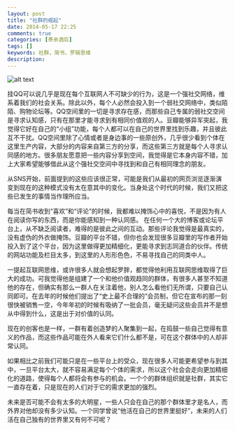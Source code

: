 ```yaml
---
layout: post
title: "社群的崛起"
date: 2014-05-17 22:25
comments: true
categories: [茶余酒后]
tags: []
keywords: 社群，简书，罗辑思维
description: 
---
```

![alt text](http://norika.tw/wp-content/uploads/2012/12/peopleconnected.jpg)  

挂QQ可以说几乎是现在每个互联网人不可缺少的行为，这是一个强社交网络，维系着我们的社会关系。除此以外，每个人必然会投入到一个弱社交网络中，类似陌陌、购物论坛等。QQ空间里的一切是寻求存在感，而那些自己专属的弱社交空间是寻求认知感，只有在那里才能寻求到有相同价值观的人。豆瓣能够异军突起，我觉得它好在自己的“小组”功能，每个人都可以在自己的世界里找到乐趣，并且彼此互不干扰。QQ空间里除了心情或者是身边事的一些原创外，几乎很少看到个体在这里生产内容，大部分的内容来自第三方的分享，而这些第三方就是每个人寻求认同感的地方。很多朋友愿意把一些内容分享到空间，我觉得是它本身内容不错，加上大家希望能够借此从这个强社交空间中寻找到和自己有相同理念的朋友。

从SNS开始，前面提到的这些应该很正常，可能是我们从最初的网页浏览逐渐演变到现在的这种模式没有太在意其中的变化。当身处这个时代的时候，我们又把这些已发生的事情当作理所应当。

<!--more-->
每当在简书收到“喜欢”和“评论”的时候，我都难以掩饰心中的喜悦，不是因为有人在阅读你写的东西，而是你能感知到一种认同感。 在任何一个大的博客或论坛平台上，从不缺乏阅读者，难得的是彼此之间的互动。那些评论我觉得是最真实的，没有虚伪的外衣做掩饰。豆瓣的平台不错，但你也会发现很多豆瓣里的写作者开始投入到了这个平台，因为这里做得更加精细化，更能寻求到志同道合的伙伴。传统的网站功能及栏目太多，到这里的人形形色色，不易寻找自己的同类中人。

一提起互联网思维，或许很多人就会想起罗胖，都觉得他利用互联网思维取得了巨大的成功。可我觉得他是组建了一个和他价值观趋同的群体，有很多人甚至不知道他的存在，但确实有那么一群人在关注着他，别人怎么看他们无所谓，只要自己认同即可。在去年的时候他们提出了“史上最不合理的”会员制，但它在宣布的那一刻很快被销售一空，今年年初的时候有吸纳了一批会员，毫无疑问这些会员并不是想从中得到什么，这是出于对价值的认同。

现在的创客也是一样，一群有着创造梦的人聚集到一起，在捣鼓一些自己觉得有意义的作品，而这些作品可能在外人看来它们什么都不是，可在这个群体中的人却非常认同。

如果相比之前我们可能只是在一些平台上的受众，现在很多人可能更希望参与到其中，一旦平台太大，就不容易满足每个个体的需求，所以这个社会会走向更加精细化的道路，使得每个人都将会有参与的机会。一个个的群体组织就是社群，其实它一直存在着，只是现在的人们对于它的需求更加的强烈。

未来是否可能不会有太多的大明星，一些人只会在自己的那个群体里才是名人，而外界对他却没有多少认知。一个同学曾说“他活在自己的世界里挺好”，未来的人们活在自己独有的世界里又有何不可呢？